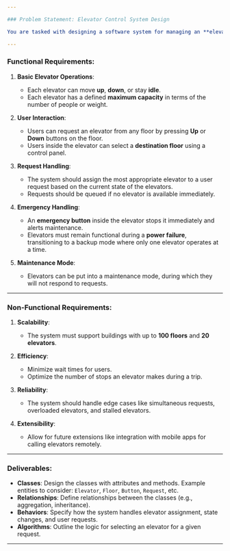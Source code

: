 ```yaml
---

### Problem Statement: Elevator Control System Design

You are tasked with designing a software system for managing an **elevator control system** for a multi-story building. The building has multiple elevators, and the software must efficiently control the movement and operation of these elevators. The system must account for the following requirements:

---
```


### Functional Requirements:

1. **Basic Elevator Operations**:
   - Each elevator can move **up**, **down**, or stay **idle**.
   - Each elevator has a defined **maximum capacity** in terms of the number of people or weight.

2. **User Interaction**:
   - Users can request an elevator from any floor by pressing **Up** or **Down** buttons on the floor.
   - Users inside the elevator can select a **destination floor** using a control panel.

3. **Request Handling**:
   - The system should assign the most appropriate elevator to a user request based on the current state of the elevators.
   - Requests should be queued if no elevator is available immediately.

4. **Emergency Handling**:
   - An **emergency button** inside the elevator stops it immediately and alerts maintenance.
   - Elevators must remain functional during a **power failure**, transitioning to a backup mode where only one elevator operates at a time.

5. **Maintenance Mode**:
   - Elevators can be put into a maintenance mode, during which they will not respond to requests.

---

### Non-Functional Requirements:

1. **Scalability**:
   - The system must support buildings with up to **100 floors** and **20 elevators**.

2. **Efficiency**:
   - Minimize wait times for users.
   - Optimize the number of stops an elevator makes during a trip.

3. **Reliability**:
   - The system should handle edge cases like simultaneous requests, overloaded elevators, and stalled elevators.

4. **Extensibility**:
   - Allow for future extensions like integration with mobile apps for calling elevators remotely.

---

### Deliverables:

- **Classes**: Design the classes with attributes and methods. Example entities to consider: `Elevator`, `Floor`, `Button`, `Request`, etc.
- **Relationships**: Define relationships between the classes (e.g., aggregation, inheritance).
- **Behaviors**: Specify how the system handles elevator assignment, state changes, and user requests.
- **Algorithms**: Outline the logic for selecting an elevator for a given request.

---

